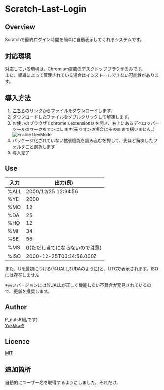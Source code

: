 # Scratch-Last-Login

## Overview

Scratchで最終ログイン時間を簡単に自動表示してくれるシステムです。

## 対応環境

対応している環境は、Chromium搭載のデスクトップブラウザのみです。  
また、組織によって管理されている場合はインストールできない可能性があります。

## 導入方法

1. [こちら](https://github.com/P-nutsK/Scratch-Last-login/archive/refs/heads/master.zip)のリンクからファイルをダウンロードします。
2. ダウンロードしたファイルをダブルクリックして解凍します。
3. お使いのブラウザでchrome://extensions/ を開き、右上にあるデベロッパーツールのマークをオンにします(元々オンの場合はそのままで構いません。)
![Enable DevMode](https://P-nutsK.github.io/resource/chromium_devmode_button.png)
4. パッケージ化されていない拡張機能を読み込むを押して、先ほど解凍したフォルダごと選択します
5. 導入完了

## Use

| 入力 | 出力(例) |
----|----
| %ALL | 2000/12/25 12:34:56 |
| %YE | 2000 |
| %MO | 12 |
| %DA | 25 |
| %HO | 12 |
| %MI | 34 |
| %SE | 56 |
| %MS | 0(ただし当てにならないので注意) |
| %ISO | 2000-12-25T03:34:56.000Z |

また、Uを最初につける(%UALL,$UDAのように)と、UTCで表示されます。ISOには存在しません

※古いバージョンには%UALLが正しく機能しない不具合が発見されているので、更新を推奨します。

## Author

P_nutsK(私です)  
[Yukkku様](https://github.com/Yukkku)

## Licence

[MIT](https://licenses.opensource.jp/MIT/MIT.html)

## 追加箇所

自動的にユーザー名を取得するようにしました。それだけ。
